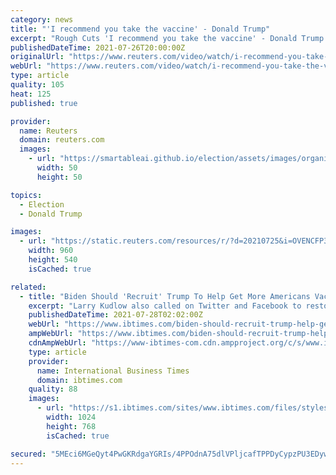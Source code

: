 ```yaml
---
category: news
title: "'I recommend you take the vaccine' - Donald Trump"
excerpt: "Rough Cuts 'I recommend you take the vaccine' - Donald Trump. Posted . Former U.S. President Donald Trump on Saturday in Arizona called on American's to get the COVID-19 vaccine s"
publishedDateTime: 2021-07-26T20:00:00Z
originalUrl: "https://www.reuters.com/video/watch/i-recommend-you-take-the-vaccine-donald-idOVENCFP3Z"
webUrl: "https://www.reuters.com/video/watch/i-recommend-you-take-the-vaccine-donald-idOVENCFP3Z"
type: article
quality: 105
heat: 125
published: true

provider:
  name: Reuters
  domain: reuters.com
  images:
    - url: "https://smartableai.github.io/election/assets/images/organizations/reuters.com-50x50.jpg"
      width: 50
      height: 50

topics:
  - Election
  - Donald Trump

images:
  - url: "https://static.reuters.com/resources/r/?d=20210725&i=OVENCFP3Z&r=OVENCFP3Z&t=2"
    width: 960
    height: 540
    isCached: true

related:
  - title: "Biden Should 'Recruit' Trump To Help Get More Americans Vaccinated: Kudlow"
    excerpt: "Larry Kudlow also called on Twitter and Facebook to restore Trump's access to his social media accounts, which were suspended following the deadly Capitol riot."
    publishedDateTime: 2021-07-28T02:02:00Z
    webUrl: "https://www.ibtimes.com/biden-should-recruit-trump-help-get-more-americans-vaccinated-kudlow-3260999"
    ampWebUrl: "https://www.ibtimes.com/biden-should-recruit-trump-help-get-more-americans-vaccinated-kudlow-3260999?amp=1"
    cdnAmpWebUrl: "https://www-ibtimes-com.cdn.ampproject.org/c/s/www.ibtimes.com/biden-should-recruit-trump-help-get-more-americans-vaccinated-kudlow-3260999?amp=1"
    type: article
    provider:
      name: International Business Times
      domain: ibtimes.com
    quality: 88
    images:
      - url: "https://s1.ibtimes.com/sites/www.ibtimes.com/files/styles/full/public/2021/01/08/president-donald-trump-announced-he-will-not-attend.jpg"
        width: 1024
        height: 768
        isCached: true

secured: "5MEci6MGeQyt4PwGKRdgaYGRIs/4PPOdnA75dlVPljcafTPPDyCypzPU3EDyw9kYFnf3g+AA4NOvWd2BK2o/XqwbJ9ZHdfrKBsf42A9vz9Wc94xAFeUmy2nbwudZjoq1CJRXSC7tEJmT6Me5d6eGjwP4j9ihwMC2J0eDnluLNSgOQ9wv83+K2/SiI8zkiurX5EM28KFuDoRPt6dUfNv76nvPfSef+0KXpWSzf25bXgsOI5cfvTB3+0SD0tLYCP8qrcdlHAuPgJOou5FUGLJk+MC76KCOfoUYE077RsrR6DtVHOEHwyrNl1A7R5hOiD7LCGPV6GL/5gbN7fda9P9cB6FCmgcRuEIKrFsNK77Erk4=;koPElViO7D81dLcGUHxt6Q=="
---
```


